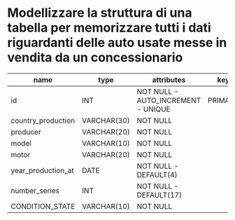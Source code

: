 # Modellizzare la struttura di una tabella per memorizzare tutti i dati riguardanti delle auto usate messe in vendita da un concessionario

| name               | type        | attributes                         | key     |
| ------------------ | ----------- | ---------------------------------- | ------- |
| id                 | INT         | NOT NULL - AUTO_INCREMENT - UNIQUE | PRIMARY |
| country_production | VARCHAR(30) | NOT NULL                           |         |
| producer           | VARCHAR(20) | NOT NULL                           |         |
| model              | VARCHAR(10) | NOT NULL                           |         |
| motor              | VARCHAR(20) | NOT NULL                           |         |
| year_production_at | DATE        | NOT NULL - DEFAULT(4)              |         |
| number_series      | INT         | NOT NULL - DEFAULT(17)             |         |
| CONDITION_STATE    | VARCHAR(10) | NOT NULL                           |
